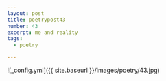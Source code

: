 ```yaml
---
layout: post
title: poetrypost43
number: 43
excerpt: me and reality
tags:
  - poetry

---
```




![_config.yml]({{ site.baseurl }}/images/poetry/43.jpg)

